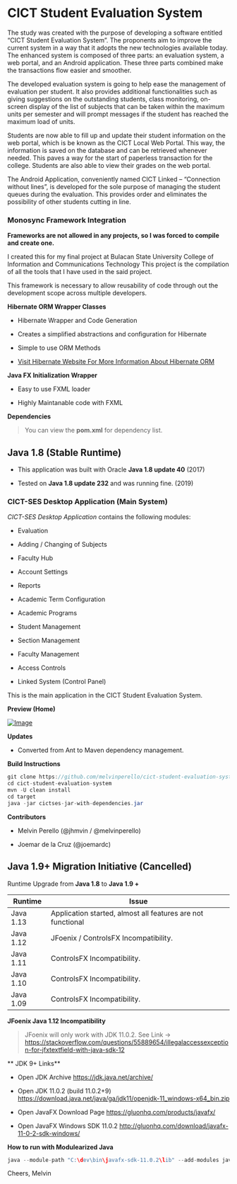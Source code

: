 # CICT Student Evaluation System

The study was created with the purpose of developing a software entitled “CICT Student Evaluation System”. The proponents aim to improve the current system in a way that it adopts the new technologies available today. The enhanced system is composed of three parts: an evaluation system, a web portal, and an Android application.  These three parts combined make the transactions flow easier and smoother.
 
The developed evaluation system is going to help ease the management of evaluation per student. It also provides additional functionalities such as giving suggestions on the outstanding students, class monitoring, on-screen display of the list of subjects that can be taken within the maximum units per semester and will prompt messages if the student has reached the maximum load of units. 

Students are now able to fill up and update their student information on the web portal, which is be known as the CICT Local Web Portal. This way, the information is saved on the database and can be retrieved whenever needed. This paves a way for the start of paperless transaction for the college. Students are also able to view their grades on the web portal.

The Android Application, conveniently named CICT Linked – “Connection without lines”, is developed for the sole purpose of managing the student queues during the evaluation. This provides order and eliminates the possibility of other students cutting in line. 


### Monosync Framework Integration

**Frameworks are not allowed in any projects, so I was forced to compile and create one.**

I created this for my final project at Bulacan State University College of Information and Communications Technology This project is the compilation of all the tools that I have used in the said project.

This framework is necessary to allow reusability of code through out the development scope across multiple developers.

**Hibernate ORM Wrapper Classes**

- Hibernate Wrapper and Code Generation

- Creates a simplified abstractions and configuration for Hibernate

- Simple to use ORM Methods

- [Visit Hibernate Website For More Information About Hibernate ORM](http://hibernate.org/orm/)

**Java FX Initialization Wrapper**

- Easy to use FXML loader

- Highly Maintanable code with FXML

**Dependencies**

> You can view the **pom.xml** for dependency list.


## Java 1.8 (Stable Runtime)

- This application was built with Oracle **Java 1.8 update 40** (2017)

- Tested on **Java 1.8 update 232** and was running fine. (2019)


### CICT-SES Desktop Application (Main System)


*CICT-SES Desktop Application* contains the following modules:

- Evaluation

- Adding / Changing of Subjects

- Faculty Hub

- Account Settings

- Reports

- Academic Term Configuration

- Academic Programs

- Student Management

- Section Management

- Faculty Management

- Access Controls

- Linked System (Control Panel)

This is the main application in the CICT Student Evaluation System.


**Preview (Home)**


[![Image](https://raw.githubusercontent.com/melvinperello/cict-student-evaluation-system/master/preview-img/cict-ses-home.PNG)](https://raw.githubusercontent.com/melvinperello/cict-student-evaluation-system/master/preview-img/cict-ses-home.PNG)


**Updates**

- Converted from Ant to Maven dependency management.

**Build Instructions**

```java
git clone https://github.com/melvinperello/cict-student-evaluation-system.git
cd cict-student-evaluation-system
mvn -U clean install
cd target
java -jar cictses-jar-with-dependencies.jar
```

**Contributors**

- Melvin Perello (@jhmvin / @melvinperello)

- Joemar de la Cruz (@joemardc)

## Java 1.9+ Migration Initiative (Cancelled)

Runtime Upgrade from **Java 1.8** to **Java 1.9 +**

| Runtime   | Issue           			 |
| --------- |-------------------------------------------------------------|
| Java 1.13 | Application started, almost all features are not functional |
| Java 1.12 | JFoenix / ControlsFX Incompatibility.    			    |
| Java 1.11 | ControlsFX Incompatibility.    					    |
| Java 1.10 | ControlsFX Incompatibility.    					    |
| Java 1.09 | ControlsFX Incompatibility.    					    |

**JFoenix Java 1.12 Incompatibility**

> JFoenix will only work with JDK 11.0.2. See Link -> https://stackoverflow.com/questions/55889654/illegalaccessexception-for-jfxtextfield-with-java-sdk-12


** JDK 9+ Links**

- Open JDK Archive https://jdk.java.net/archive/

- Open JDK 11.0.2 (build 11.0.2+9) https://download.java.net/java/ga/jdk11/openjdk-11_windows-x64_bin.zip

- Open JavaFX Download Page https://gluonhq.com/products/javafx/

- Open JavaFX Windows SDK 11.0.2 http://gluonhq.com/download/javafx-11-0-2-sdk-windows/

**How to run with Modulearized Java**

```java
java --module-path "C:\dev\bin\javafx-sdk-11.0.2\lib" --add-modules javafx.controls,javafx.fxml,javafx.graphics,javafx.base,javafx.media -jar cictses-jar-with-dependencies.jar
```

Cheers,
Melvin